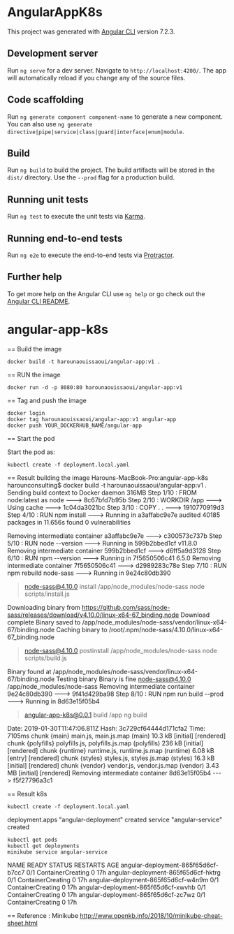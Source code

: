 # AngularAppK8s

This project was generated with [Angular CLI](https://github.com/angular/angular-cli) version 7.2.3.

## Development server

Run `ng serve` for a dev server. Navigate to `http://localhost:4200/`. The app will automatically reload if you change any of the source files.

## Code scaffolding

Run `ng generate component component-name` to generate a new component. You can also use `ng generate directive|pipe|service|class|guard|interface|enum|module`.

## Build

Run `ng build` to build the project. The build artifacts will be stored in the `dist/` directory. Use the `--prod` flag for a production build.

## Running unit tests

Run `ng test` to execute the unit tests via [Karma](https://karma-runner.github.io).

## Running end-to-end tests

Run `ng e2e` to execute the end-to-end tests via [Protractor](http://www.protractortest.org/).

## Further help

To get more help on the Angular CLI use `ng help` or go check out the [Angular CLI README](https://github.com/angular/angular-cli/blob/master/README.md).
# angular-app-k8s
== Build the image

```console
docker build -t harounaouissaoui/angular-app:v1 .
```

== RUN the image
```console
docker run -d -p 8080:80 harounaouissaoui/angular-app:v1
```

== Tag and push the image
```console
docker login
docker tag harounaouissaoui/angular-app:v1 angular-app
docker push YOUR_DOCKERHUB_NAME/angular-app
```

== Start the pod

Start the pod as:

```console
kubectl create -f deployment.local.yaml
```
== Result building the image
Harouns-MacBook-Pro:angular-app-k8s harounconsulting$ docker build -t harounaouissaoui/angular-app:v1 .
Sending build context to Docker daemon    316MB
Step 1/10 : FROM node:latest as node
 ---> 8c67bfd7b95b
Step 2/10 : WORKDIR /app
 ---> Using cache
 ---> 1c04da3021bc
Step 3/10 : COPY . .
 ---> 1910770919d3
Step 4/10 : RUN npm install
 ---> Running in a3affabc9e7e
audited 40185 packages in 11.656s
found 0 vulnerabilities

Removing intermediate container a3affabc9e7e
 ---> c300573c737b
Step 5/10 : RUN node --version
 ---> Running in 599b2bbed1cf
v11.8.0
Removing intermediate container 599b2bbed1cf
 ---> d6ff5a9d3128
Step 6/10 : RUN npm --version
 ---> Running in 7f5650506c41
6.5.0
Removing intermediate container 7f5650506c41
 ---> d2989283c78e
Step 7/10 : RUN npm rebuild node-sass
 ---> Running in 9e24c80db390

> node-sass@4.10.0 install /app/node_modules/node-sass
> node scripts/install.js

Downloading binary from https://github.com/sass/node-sass/releases/download/v4.10.0/linux-x64-67_binding.node
Download complete
Binary saved to /app/node_modules/node-sass/vendor/linux-x64-67/binding.node
Caching binary to /root/.npm/node-sass/4.10.0/linux-x64-67_binding.node

> node-sass@4.10.0 postinstall /app/node_modules/node-sass
> node scripts/build.js

Binary found at /app/node_modules/node-sass/vendor/linux-x64-67/binding.node
Testing binary
Binary is fine
node-sass@4.10.0 /app/node_modules/node-sass
Removing intermediate container 9e24c80db390
 ---> 9f41d429ba98
Step 8/10 : RUN npm run build --prod
 ---> Running in 8d63e15f05b4

> angular-app-k8s@0.0.1 build /app
> ng build


Date: 2019-01-30T11:47:06.811Z
Hash: 3c729cf64444d171cfa2
Time: 7105ms
chunk {main} main.js, main.js.map (main) 10.3 kB [initial] [rendered]
chunk {polyfills} polyfills.js, polyfills.js.map (polyfills) 236 kB [initial] [rendered]
chunk {runtime} runtime.js, runtime.js.map (runtime) 6.08 kB [entry] [rendered]
chunk {styles} styles.js, styles.js.map (styles) 16.3 kB [initial] [rendered]
chunk {vendor} vendor.js, vendor.js.map (vendor) 3.43 MB [initial] [rendered]
Removing intermediate container 8d63e15f05b4
 ---> f5f27796a3c1

== Result k8s

```console 
kubectl create -f deployment.local.yaml
```

deployment.apps "angular-deployment" created
service "angular-service" created
```console 
kubectl get pods
kubectl get deployments
minikube service angular-service

```
NAME                                  READY     STATUS              RESTARTS   AGE
angular-deployment-865f65d6cf-b7cc7   0/1       ContainerCreating   0          17h
angular-deployment-865f65d6cf-hktrg   0/1       ContainerCreating   0          17h
angular-deployment-865f65d6cf-w4n9m   0/1       ContainerCreating   0          17h
angular-deployment-865f65d6cf-xwvhb   0/1       ContainerCreating   0          17h
angular-deployment-865f65d6cf-zc7wz   0/1       ContainerCreating   0          17h


== Reference : Minikube 
http://www.openkb.info/2018/10/minikube-cheat-sheet.html
